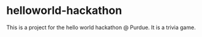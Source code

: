 # helloworld-hackathon
This is a project for the hello world hackathon @ Purdue.
It is a trivia game.
